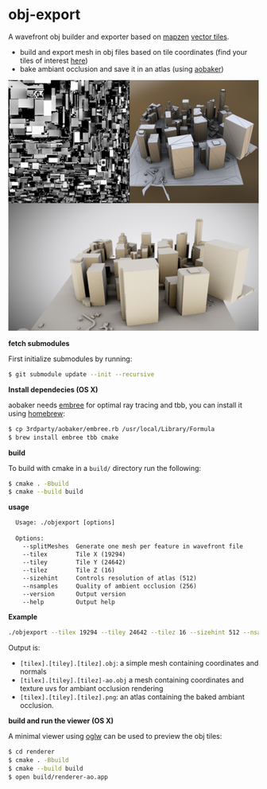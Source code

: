 # obj-export

A wavefront obj builder and exporter based on [mapzen](https://mapzen.com) [vector tiles](https://mapzen.com/projects/vector-tiles). 

- build and export mesh in obj files based on tile coordinates (find your tiles of interest [here](http://www.maptiler.org/google-maps-coordinates-tile-bounds-projection/))
- bake ambiant occlusion and save it in an atlas (using [aobaker](https://github.com/prideout/aobaker))

![](img/capture.png)

**fetch submodules**

First initialize submodules by running:
```sh
$ git submodule update --init --recursive
```

**Install dependecies (OS X)**

aobaker needs [embree](https://embree.github.io/) for optimal ray tracing and tbb, you can install it using [homebrew](http://brew.sh/):

```sh
$ cp 3rdparty/aobaker/embree.rb /usr/local/Library/Formula
$ brew install embree tbb cmake
```

**build**

To build with cmake in a `build/` directory run the following:
```sh
$ cmake . -Bbuild  
$ cmake --build build
```

**usage**

```
  Usage: ./objexport [options]

  Options:
    --splitMeshes  Generate one mesh per feature in wavefront file
    --tilex        Tile X (19294)
    --tiley        Tile Y (24642)
    --tilez        Tile Z (16)
    --sizehint     Controls resolution of atlas (512)
    --nsamples     Quality of ambient occlusion (256)
    --version      Output version
    --help         Output help
```

**Example**
```sh
./objexport --tilex 19294 --tiley 24642 --tilez 16 --sizehint 512 --nsamples 128
```
Output is: 
- `[tilex].[tiley].[tilez].obj`: a simple mesh containing coordinates and normals
- `[tilex].[tiley].[tilez]-ao.obj` a mesh containing coordinates and texture uvs for ambiant occlusion rendering
- `[tilex].[tiley].[tilez].png`: an atlas containing the baked ambiant occlusion.

**build and run the viewer (OS X)**

A minimal viewer using [oglw](https://github.com/karimnaaji/oglw) can be used to preview the obj tiles:

```sh
$ cd renderer
$ cmake . -Bbuild  
$ cmake --build build
$ open build/renderer-ao.app
```


